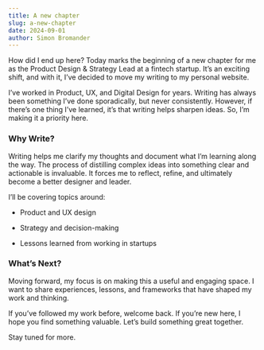 ```yaml
---
title: A new chapter
slug: a-new-chapter
date: 2024-09-01
author: Simon Bromander
---
```

How did I end up here? Today marks the beginning of a new chapter for me as the Product Design & Strategy Lead at a fintech startup. It’s an exciting shift, and with it, I’ve decided to move my writing to my personal website.

I’ve worked in Product, UX, and Digital Design for years. Writing has always been something I’ve done sporadically, but never consistently. However, if there’s one thing I’ve learned, it’s that writing helps sharpen ideas. So, I’m making it a priority here.

### Why Write?

Writing helps me clarify my thoughts and document what I’m learning along the way. The process of distilling complex ideas into something clear and actionable is invaluable. It forces me to reflect, refine, and ultimately become a better designer and leader.

I’ll be covering topics around:

*   Product and UX design
    
*   Strategy and decision-making
    
*   Lessons learned from working in startups
    

### What’s Next?

Moving forward, my focus is on making this a useful and engaging space. I want to share experiences, lessons, and frameworks that have shaped my work and thinking.

If you’ve followed my work before, welcome back. If you’re new here, I hope you find something valuable. Let’s build something great together.

Stay tuned for more.